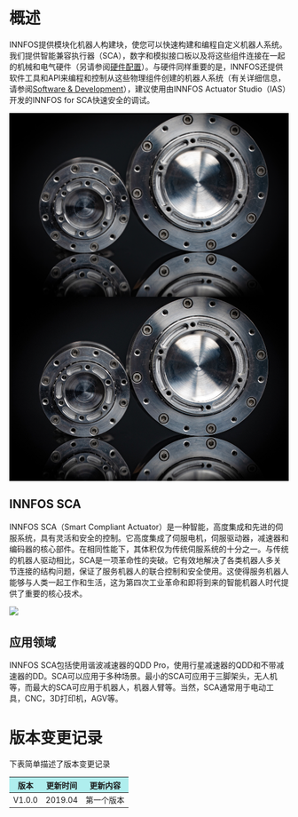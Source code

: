
# 概述

INNFOS提供模块化机器人构建块，使您可以快速构建和编程自定义机器人系统。我们提供智能兼容执行器（SCA），数字和模拟接口板以及将这些组件连接在一起的机械和电气硬件（另请参阅[硬件配置](硬件配置 "wikilink")）。与硬件同样重要的是，INNFOS还提供软件工具和API来编程和控制从这些物理组件创建的机器人系统（有关详细信息，请参阅[Software &amp; Development](Main_Page#Learning "wikilink")），建议使用由INNFOS Actuator Studio（IAS）开发的INNFOS for SCA快速安全的调试。


<img src="../img/shouyesca1.png" width = "600px" div align=center />

<img src="../img/shouyesca1.jpeg" width = "600px" div align=center />


## INNFOS SCA

INNFOS SCA（Smart Compliant Actuator）是一种智能，高度集成和先进的伺服系统，具有灵活和安全的控制。它高度集成了伺服电机，伺服驱动器，减速器和编码器的核心部件。在相同性能下，其体积仅为传统伺服系统的十分之一。与传统的机器人驱动相比，SCA是一项革命性的突破。它有效地解决了各类机器人多关节连接的结构问题，保证了服务机器人的联合控制和安全使用。这使得服务机器人能够与人类一起工作和生活，这为第四次工业革命和即将到来的智能机器人时代提供了重要的核心技术。

<img src="../img/shouyesca2.jpeg" style="width:600px">

## 应用领域

INNFOS SCA包括使用谐波减速器的QDD Pro，使用行星减速器的QDD和不带减速器的DD。SCA可以应用于多种场景。最小的SCA可应用于三脚架头，无人机等，而最大的SCA可应用于机器人，机器人臂等。当然，SCA通常用于电动工具，CNC，3D打印机，AGV等。


# 版本变更记录

下表简单描述了版本变更记录
<table><thead><tr style="background:PaleTurquoise"><th>版本</th><th>更新时间</th><th>更新内容</th></tr></thead><tbody><tr><td>V1.0.0</td><td>2019.04</td><td>第一个版本</td></tr></tbody></table>
